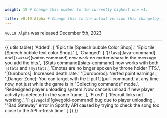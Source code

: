 ```yaml
---
weight: 19 # Change this number to the currently highest one +1.

title: v0.19 Alpha # Change this to the actual version this changelog is about.
---
```


`v0.19 Alpha` was released December 5th, 2023

----

{{ utils.table({
    'Added': [
        'Epic tile [Speech bubble Color Shop].',
        'Epic tile [Speech bubble text color Shop].'
    ],
    'Changed': [
        '[`!lava`][lava-command] and [`!water`][water-command] now work no matter where in the message you add the bits.',
        '[Stats command][stats-command] now works with both `!stats` and `!mystats`.',
        'Emotes are no longer spoken by throne holder TTS.',
        '[Ouroboros]: Increased death rate.',
        '[Ouroboros]: Nerfed point earnings.',
        '[Danger Zone]: You can target with the [`!pull`][pull-command] at any time now, not just while the game is in "Collecting commands" mode.',
        'Redesigned player unloading system. Now cancels unload if new player activity is detected in the same frame.'
    ],
    'Fixed': [
        'Recruit links not working.',
        '[`!givegold`][givegold-command] bug due to player unloading.',
        '"Bad Gateway" error in Spotify API caused by trying to check the song too close to the API refresh time.'
    ]
}) }}
